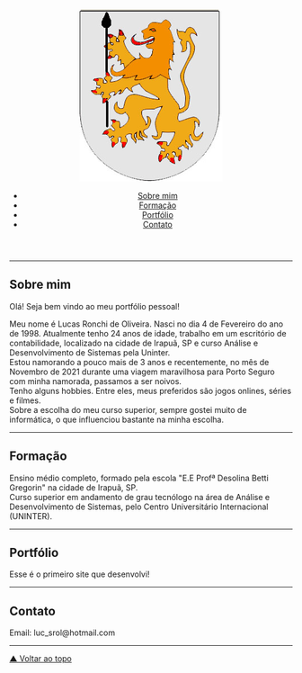 <!DOCTYPE html>
<html lang="pt-br">
<head>
    <meta charset="UTF-8">
    <meta http-equiv="X-UA-Compatible" content="IE=edge">
    <meta name="viewport" content="width=device-width, initial-scale=1.0">
    <link rel="stylesheet" href="portfoliocss.css">
    <title>PORTIFOLIO PESSOAL</title>
</head>
<body>
    <div class="centraliza-container">
        <header>
            <img src="ronchi.jpg" alt="ronchi">
            <nav><!--indica que é uma navagação-->
                <ul><!--indica o inicio da lista-->
                    <li><a href="#Sobre mim">Sobre mim </a></li> <!--o <li> indica itens da lista e dentro do item tem o link (que no caso é o <a>)-->
                    <li><a href="#Formação">Formação</a></li>
                    <li><a href="#Portfólio">Portfólio</a></li>
                    <li><a href="#Contato">Contato</a></li>
                </ul>
            </nav>
        </header>
        <main>
            <hr>
            <article class ="centraliza-container"
             id="Sobre mim">
             <h2>Sobre mim</h2>
             <p>Olá! Seja bem vindo ao meu portfólio pessoal!</p>
             <p>Meu nome é Lucas Ronchi de Oliveira. Nasci no dia 4 de Fevereiro do ano de 1998.
                Atualmente tenho 24 anos de idade, trabalho em um escritório de contabilidade, localizado na cidade de Irapuã, SP e curso Análise e Desenvolvimento de Sistemas pela Uninter.
                <br>Estou namorando a pouco mais de 3 anos e recentemente, no mês de Novembro de 2021 durante uma viagem maravilhosa para Porto Seguro com minha namorada, passamos a ser noivos.
                <br>Tenho alguns hobbies. Entre eles, meus preferidos são jogos onlines, séries e filmes. 
                <br>Sobre a escolha do meu curso superior, sempre gostei muito de informática, o que influenciou bastante na minha escolha. 
             </p>
            </article>
            <hr>
            <article class="container-article"
             id="Formação">
             <h2 class="texto-direita">Formação</h2> <!--o texto-direita é para diferenciar os tópicos e deixar esse do lado direito-->
             <p class="texto-direita"> Ensino médio completo, formado pela escola "E.E Profª Desolina Betti Gregorin" na cidade de Irapuã, SP.
                <br>Curso superior em andamento de grau tecnólogo na área de Análise e Desenvolvimento de Sistemas, pelo Centro Universitário Internacional (UNINTER).
             </p>
            </article>
            <hr>
            <article class="container-article"
            id="Portfólio">
            <h2>Portfólio</h2>
            <p>Esse é o primeiro site que desenvolvi!</p>
            </article>
            <hr>
            <article class="container-article"
            id="Contato">
            <h2 class="texto-direita">Contato</h2>
            <p class="texto-direita"> Email: luc_srol@hotmail.com
            </p>
           </article>
           <hr>
           <a href="#"> &#9650; Voltar ao topo </a>
    </div>
</body>
</html>
